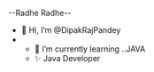 --Radhe Radhe--
- 👋 Hi, I’m @DipakRajPandey
- - 🌱 I’m currently learning ..JAVA
  - ✨  Java Developer
<!---
DipakRajPandey/DipakRajPandey is a ✨ special ✨ repository because its `README.md` (this file) appears on your GitHub profile.
You can click the Preview link to take a look at your changes.
--->
